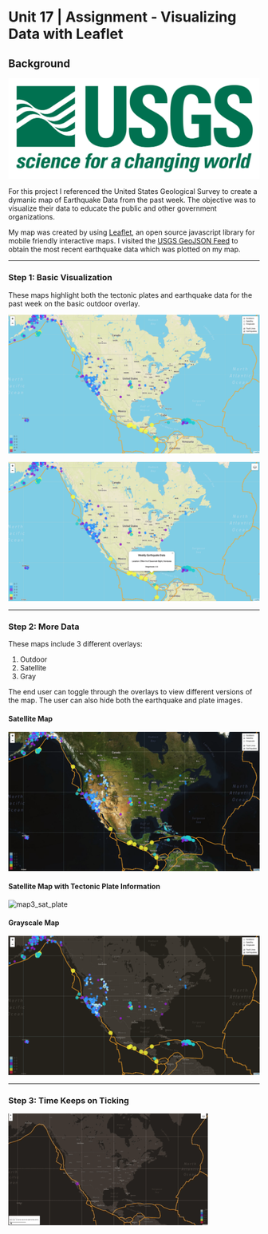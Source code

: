 # Unit 17 | Assignment - Visualizing Data with Leaflet

## Background

![1-Logo](images/1-Logo.png)

For this project I referenced the United States Geological Survey to create a dymanic map of Earthquake Data from the past week. The objective was to visualize their data to educate the public and other government organizations.

My map was created by using [Leaflet](http://leafletjs.com/), an open source javascript library for mobile friendly interactive maps. I visited the [USGS GeoJSON Feed](http://earthquake.usgs.gov/earthquakes/feed/v1.0/geojson.php) to obtain the most recent earthquake data which was plotted on my map. 

<hr>

### Step 1: Basic Visualization

These maps highlight both the tectonic plates and earthquake data for the past week on the basic outdoor overlay.

![map1](images/map1.png)

![map2](images/map2.png)

<hr>

### Step 2: More Data

These maps include 3 different overlays:
1. Outdoor
2. Satellite
3. Gray

The end user can toggle through the overlays to view different versions of the map. The user can also hide both the earthquake and plate images.

#### Satellite Map
![map3_sat](images/map3_sat.png)

#### Satellite Map with Tectonic Plate Information
![map3_sat_plate](images/map3_sat_plate.png)

#### Grayscale Map
![map4_gray](images/map4_gray.png)

<hr>

### Step 3: Time Keeps on Ticking
![7-NotGif](images/leaflet_earthquakeMap.gif)